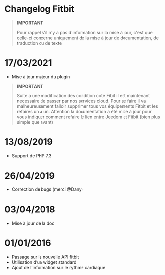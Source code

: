 # Changelog Fitbit

>**IMPORTANT**
>
>Pour rappel s'il n'y a pas d'information sur la mise à jour, c'est que celle-ci concerne uniquement de la mise à jour de documentation, de traduction ou de texte

# 17/03/2021

- Mise à jour majeur du plugin

>**IMPORTANT**
>
> Suite a une modification des condition coté Fibit il est maintenant necessaire de passer par nos services cloud. Pour se faire il va malheureusement falloir supprimer tous vos équipements Fitbit et les refaires un à un. Attention la documentation a été mise à jour pour vous indiquer comment refaire le lien entre Jeedom et Fitbit (bien plus simple que avant)


# 13/08/2019

- Support de PHP 7.3

# 26/04/2019

- Correction de bugs (merci @Dany)

# 03/04/2018

- Mise à jour de la doc

# 01/01/2016

-   Passage sur la nouvelle API fitbit
-   Utilisation d’un widget standard
-   Ajout de l’information sur le rythme cardiaque
